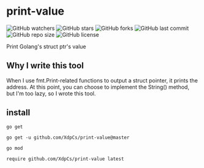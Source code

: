 # print-value

![GitHub watchers](https://img.shields.io/github/watchers/XdpCs/print-value?style=social)
![GitHub stars](https://img.shields.io/github/stars/XdpCs/print-value?style=social)
![GitHub forks](https://img.shields.io/github/forks/XdpCs/print-value?style=social)
![GitHub last commit](https://img.shields.io/github/last-commit/XdpCs/print-value?style=flat-square)
![GitHub repo size](https://img.shields.io/github/repo-size/XdpCs/print-value?style=flat-square)
![GitHub license](https://img.shields.io/github/license/XdpCs/print-value?style=flat-square)

Print Golang's struct ptr's value

## Why I write this tool

When I use fmt.Print-related functions to output a struct pointer, it prints the address. At this point, you can choose
to implement the String() method, but I'm too lazy, so I wrote this tool.

## install

`go get`

```shell
go get -u github.com/XdpCs/print-value@master
```

`go mod`

```shell
require github.com/XdpCs/print-value latest
```

